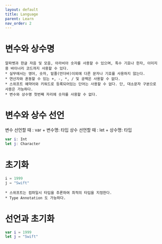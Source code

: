 ```yaml
---
layout: default
title: Language
parent: Learn
nav_order: 2
---
```


# 변수와 상수명

    알파벳과 한글 자음 및 모음, 아라비아 숫자를 사용할 수 있으며, 특수 기호나 한자, 이미지용 바이너리 코드까지 사용할 수 있다.
    * 실무에서는 영어, 숫자, 밑줄(언더바)이외에 다른 문자나 기호를 사용하지 않는다.
    * 연산자와 혼동할 수 있는 +, -, *, / 및 공백은 사용할 수 없다.
    * 스위프트 예약어와 키워드로 등록되어있는 단어는 사용할 수 없다. 단, 대소문자 구분으로 사용은 가능하다.
    * 변수와 상수명 첫번째 자리에 숫자를 사용할 수 없다.


# 변수와 상수 선언

변수 선언할 때 : var + 변수명: 타입
상수 선언할 때 : let + 상수명: 타입

```swift
var i: Int
let j: Character
```

# 초기화

```swift
i = 1999
j = "Swift"
```
    * 스위프트는 컴파일시 타입을 추론하여 최적의 타입을 지정한다.
    * Type Annotation 도 가능하다.

# 선언과 초기화

```swift
var i = 1999
let j = "Swift"
```
